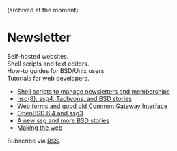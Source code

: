 (archived at the moment)

# Newsletter

Self-hosted websites.<br>
Shell scripts and text editors.<br>
How-to guides for BSD/Unix users.<br>
Tutorials for web developers.

- [Shell scripts to manage newsletters and memberships](2019-03-02.html "2019-03-02")
- [nsd(8), ssg4, Tachyons, and BSD stories](2019-01-04.html "2019-01-04")
- [Web forms and good old Common Gateway Interface](2018-11-24.html "2018-11-24")
- [OpenBSD 6.4 and ssg3](2018-10-30.html "2018-10-30")
- [A new ssg and more BSD stories](2018-09-23.html "2018-09-23")
- [Making the web](2018-08-26.html "2018-08-26")

Subscribe via [RSS](https://www.romanzolotarev.com/n/rss.xml).
